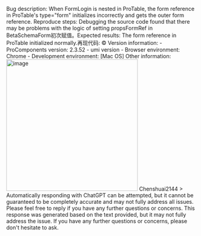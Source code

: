 Bug description: When FormLogin is nested in ProTable, the form reference in ProTable's type="form" initializes incorrectly and gets the outer form reference. Reproduce steps: Debugging the source code found that there may be problems with the logic of setting propsFormRef in BetaSchemaForm初次赋值。Expected results: The form reference in ProTable initialized normally.再现代码: <!-- Provide reproducible code, repository, or online example --> © Version information: - ProComponents version: 2.3.52 - umi version - Browser environment: Chrome - Development environment: [Mac OS] Other information: <img width="347" alt="image" src="https://user-images.githubusercontent.com/36940549/216745976-8e61365e-477a-472a-b553-cd06513ca304.png"> Chenshuai2144 > Automatically responding with ChatGPT can be attempted, but it cannot be guaranteed to be completely accurate and may not fully address all issues. Please feel free to reply if you have any further questions or concerns. This response was generated based on the text provided, but it may not fully address the issue. If you have any further questions or concerns, please don't hesitate to ask.
